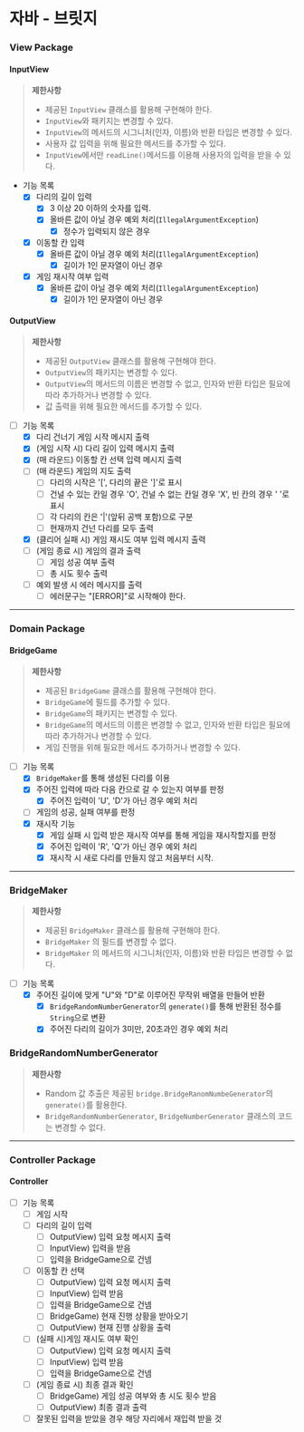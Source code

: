 # 자바 - 브릿지

### View Package
#### InputView
> **제한사항**
>+ 제공된 `InputView` 클래스를 활용해 구현해야 한다.
>+ `InputView`와 패키지는 변경할 수 있다.
>+ `InputView`의 메서드의 시그니처(인자, 이름)와 반환 타입은 변경할 수 있다.
>+ 사용자 값 입력을 위해 필요한 메서드를 추가할 수 있다.
>+ `InputView`에서만 `readLine()`메서드를 이용해 사용자의 입력을 받을 수 있다.

+ 기능 목록
  + [X] 다리의 길이 입력
    + [X] 3 이상 20 이하의 숫자를 입력.
    + [X] 올바른 값이 아닐 경우 예외 처리(`IllegalArgumentException`)
      + [X] 정수가 입력되지 않은 경우
  + [X] 이동할 칸 입력
    + [X] 올바른 값이 아닐 경우 예외 처리(`IllegalArgumentException`)
      + [X] 길이가 1인 문자열이 아닌 경우
  + [X] 게임 재시작 여부 입력
    + [X] 올바른 값이 아닐 경우 예외 처리(`IllegalArgumentException`)
      + [X] 길이가 1인 문자열이 아닌 경우

#### OutputView
> **제한사항**
>+ 제공된 `OutputView` 클래스를 활용해 구현해야 한다.
>+ `OutputView`의 패키지는 변경할 수 있다.
>+ `OutputView`의 메서드의 이름은 변경할 수 없고, 인자와 반환 타입은 필요에 따라 추가하거나 변경할 수 있다.
>+ 값 출력을 위해 필요한 메서드를 추가할 수 있다.

+ [ ] 기능 목록 
  + [X] 다리 건너기 게임 시작 메시지 출력
  + [X] (게임 시작 시) 다리 길이 입력 메시지 출력
  + [X] (매 라운드) 이동할 칸 선택 입력 메시지 출력
  + [ ] (매 라운드) 게임의 지도 출력 
    + [ ] 다리의 시작은 '[', 다리의 끝은 ']'로 표시 
    + [ ] 건널 수 있는 칸일 경우 'O', 건널 수 없는 칸일 경우 'X', 빈 칸의 경우 ' '로 표시
    + [ ] 각 다리의 칸은 '|'(앞뒤 공백 포함)으로 구분 
    + [ ] 현재까지 건넌 다리를 모두 출력
  + [X] (클리어 실패 시) 게임 재시도 여부 입력 메시지 출력
  + [ ] (게임 종료 시) 게임의 결과 출력
    + [ ] 게임 성공 여부 출력
    + [ ] 총 시도 횟수 출력
  + [ ] 예외 발생 시 에러 메시지를 출력
    + [ ] 에러문구는 "[ERROR]"로 시작해야 한다.
- - -

### Domain Package
#### BridgeGame
> **제한사항**
>+ 제공된 `BridgeGame` 클래스를 활용해 구현해야 한다.
>+ `BridgeGame`에 필드를 추가할 수 있다.
>+ `BridgeGame`의 패키지는 변경할 수 있다.
>+ `BridgeGame`의 메서드의 이름은 변경할 수 없고, 인자와 반환 타입은 필요에 따라 추가하거나 변경할 수 있다.
>+ 게임 진행을 위해 필요한 메서드 추가하거나 변경할 수 있다.

+ [ ] 기능 목록 
  + [X] `BridgeMaker`를 통해 생성된 다리를 이용
  + [X] 주어진 입력에 따라 다음 칸으로 갈 수 있는지 여부를 판정
    + [X] 주어진 입력이 'U', 'D'가 아닌 경우 예외 처리
  + [ ] 게임의 성공, 실패 여부를 판정
  + [X] 재시작 기능
    + [X] 게임 실패 시 입력 받은 재시작 여부를 통해 게임을 재시작할지를 판정
    + [X] 주어진 입력이 'R', 'Q'가 아닌 경우 예외 처리
    + [X] 재시작 시 새로 다리를 만들지 않고 처음부터 시작.
- - -
### BridgeMaker
> **제한사항**
>+ 제공된 `BridgeMaker` 클래스를 활용해 구현해야 한다.
>+ `BridgeMaker` 의 필드를 변경할 수 없다.
>+ `BridgeMaker` 의 메서드의 시그니처(인자, 이름)와 반환 타입은 변경할 수 없다.

+ [ ] 기능 목록
  + [X] 주어진 길이에 맞게 "U"와 "D"로 이루어진 무작위 배열을 만들어 반환
    + [X] `BridgeRandomNumberGenerator`의 `generate()`를 통해 반환된 정수를 `String`으로 변환
    + [X] 주어진 다리의 길이가 3미만, 20초과인 경우 예외 처리

### BridgeRandomNumberGenerator
> **제한사항**
>+ Random 값 추출은 제공된 `bridge.BridgeRanomNumbeGenerator`의 `generate()`를 활용한다.
>+ `BridgeRandomNumberGenerator`, `BridgeNumberGenerator` 클래스의 코드는 변경할 수 없다.

- - -

### Controller Package
#### Controller
+ [ ] 기능 목록
  + [ ] 게임 시작
  + [ ] 다리의 길이 입력
    + [ ] OutputView) 입력 요청 메시지 출력
    + [ ] InputView) 입력을 받음
    + [ ] 입력을 BridgeGame으로 건넴
  + [ ] 이동할 칸 선택
    + [ ] OutputView) 입력 요청 메시지 출력
    + [ ] InputView) 입력 받음
    + [ ] 입력을 BridgeGame으로 건넴
    + [ ] BridgeGame) 현재 진행 상황을 받아오기
    + [ ] OutputView) 현재 진행 상황을 출력
  + [ ] (실패 시)게임 재시도 여부 확인
    + [ ] OutputView) 입력 요청 메시지 출력
    + [ ] InputView) 입력 받음
    + [ ] 입력을 BridgeGame으로 건넴
  + [ ] (게임 종료 시) 최종 결과 확인
    + [ ] BridgeGame) 게임 성공 여부와 총 시도 횟수 받음
    + [ ] OutputView) 최종 결과 출력
  + [ ] 잘못된 입력을 받았을 경우 해당 자리에서 재입력 받을 것
